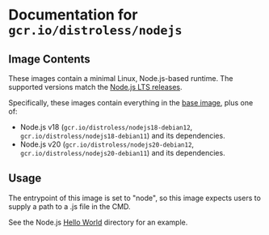 # Documentation for `gcr.io/distroless/nodejs`

## Image Contents

These images contain a minimal Linux, Node.js-based runtime. The supported versions match the [Node.js LTS releases](https://nodejs.org/en/about/previous-releases).

Specifically, these images contain everything in the [base image](../base/README.md), plus one of:

- Node.js v18 (`gcr.io/distroless/nodejs18-debian12`, `gcr.io/distroless/nodejs18-debian11`) and its dependencies.
- Node.js v20 (`gcr.io/distroless/nodejs20-debian12`, `gcr.io/distroless/nodejs20-debian11`) and its dependencies.

## Usage

The entrypoint of this image is set to "node", so this image expects users to supply a path to a .js file in the CMD.

See the Node.js [Hello World](../examples/nodejs/) directory for an example.
